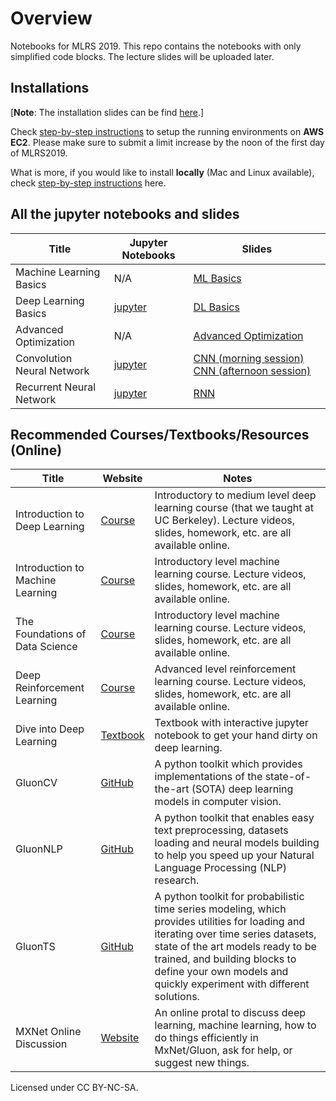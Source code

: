# Overview


Notebooks for MLRS 2019. This repo contains the notebooks with only simplified code blocks. The lecture slides will be uploaded later.


## Installations

[**Note**: The installation slides can be find [here](https://github.com/goldmermaid/mlrs/blob/master/installations.pdf).]

Check [step-by-step instructions](http://numpy.d2l.ai/chapter_appendix/aws.html) to setup the running environments on **AWS EC2**. Please make sure to submit a limit increase by the noon of the first day of MLRS2019.

What is more, if you would like to install **locally** (Mac and Linux available), check [step-by-step instructions](http://numpy.d2l.ai/chapter_install/install.html) here.




## All the jupyter notebooks and slides

| Title                               |  Jupyter  Notebooks    |  Slides    |
| ------------------------------ | ---- | ---- |
| Machine Learning Basics | N/A | [ML Basics](https://github.com/goldmermaid/mlrs/blob/master/ML_basics.pdf) |
| Deep Learning Basics | [jupyter](https://github.com/goldmermaid/mlrs/tree/master/DL_basics) | [DL Basics](https://github.com/goldmermaid/mlrs/blob/master/DL_basics.pdf) |
| Advanced Optimization | N/A | [Advanced Optimization](https://github.com/goldmermaid/mlrs/blob/master/Advanced_Optimization.pdf) |
| Convolution Neural Network | [jupyter](https://github.com/goldmermaid/mlrs/tree/master/cnn) | [CNN (morning session)](https://github.com/goldmermaid/mlrs/blob/master/CNN_morning.pdf) [CNN (afternoon session)](https://github.com/goldmermaid/mlrs/blob/master/CNN_afternoon.pdf) |
| Recurrent Neural Network | [jupyter](https://github.com/goldmermaid/mlrs/tree/master/rnn) | [RNN](https://github.com/goldmermaid/mlrs/blob/master/RNN.pdf) |



## Recommended Courses/Textbooks/Resources (Online)

| Title                               |  Website    |  Notes    |
| ------------------------------ | ---- | ---- |
| Introduction to Deep Learning | [Course](http://courses.d2l.ai/berkeley-stat-157/index.html) | Introductory to medium level deep learning course (that we taught at UC Berkeley). Lecture videos, slides, homework, etc. are all available online. |
| Introduction to Machine Learning | [Course](https://people.eecs.berkeley.edu/~jrs/189/) | Introductory level machine learning course. Lecture videos, slides, homework, etc. are all available online. |
| The Foundations of Data Science | [Course](http://data8.org/) | Introductory level machine learning course. Lecture videos, slides, homework, etc. are all available online. |
| Deep Reinforcement Learning | [Course](http://rail.eecs.berkeley.edu/deeprlcourse-fa18/) | Advanced level reinforcement learning course. Lecture videos, slides, homework, etc. are all available online. |
| Dive into Deep Learning | [Textbook](http://numpy.d2l.ai/) | Textbook with interactive jupyter notebook to get your hand dirty on deep learning. |
| GluonCV | [GitHub](https://github.com/dmlc/gluon-cv) | A python toolkit which provides implementations of the state-of-the-art (SOTA) deep learning models in computer vision.|
| GluonNLP | [GitHub](https://github.com/dmlc/gluon-nlp) | A python toolkit that enables easy text preprocessing, datasets loading and neural models building to help you speed up your Natural Language Processing (NLP) research. |
|GluonTS | [GitHub](https://github.com/dmlc/gluon-ts) | A python toolkit for probabilistic time series modeling, which provides utilities for loading and iterating over time series datasets, state of the art models ready to be trained, and building blocks to define your own models and quickly experiment with different solutions.
|MXNet Online Discussion | [Website](https://discuss.mxnet.io/) | An online protal to discuss deep learning, machine learning, how to do things efficiently in MxNet/Gluon, ask for help, or suggest new things.





Licensed under CC BY-NC-SA.
